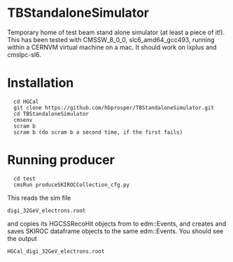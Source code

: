 # TBStandaloneSimulator
Temporary home of test beam stand alone simulator (at least a piece of it!). This has been tested with CMSSW_8_0_0, slc6_amd64_gcc493, running within a CERNVM virtual machine on a mac. It should work on lxplus and cmslpc-sl6.

# Installation
```linux
  cd HGCal
  git clone https://github.com/hbprosper/TBStandaloneSimulator.git
  cd TBStandaloneSimulator
  cmsenv
  scram b
  scram b (do scram b a second time, if the first fails)
```
# Running producer
```linux
  cd test
  cmsRun produceSKIROCCollection_cfg.py
```
This reads the sim file 
```linux
digi_32GeV_electrons.root 
```
and copies its HGCSSRecoHit objects from to edm::Events, and creates and saves SKIROC dataframe objects to the same edm::Events. You should see the output
```linux
HGCal_digi_32GeV_electrons.root 
```

